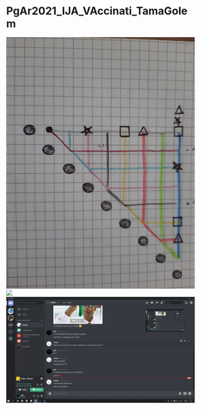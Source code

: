 # PgAr2021_IJA_VAccinati_TamaGolem

<img src="foto.jpg">

<img src="25x25.jpg">

<img src="vinter_ci_ama.png">